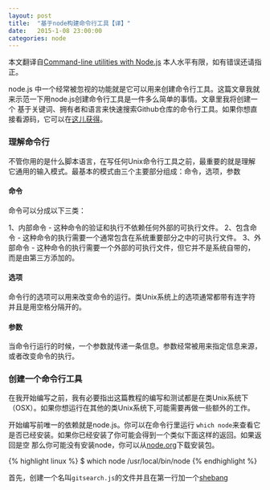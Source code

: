 ```yaml
---
layout: post
title:  "基于node构建命令行工具【译】"
date:   2015-1-08 23:00:00
categories: node
---
```


本文翻译自[Command-line utilities with Node.js](http://cruft.io/posts/node-command-line-utilities/)
本人水平有限，如有错误还请指正。

node.js 中一个经常被忽视的功能就是它可以用来创建命令行工具。这篇文章我就来示范一下用node.js创建命令行工具是一件多么简单的事情。文章里我将创建一个
基于关键词、拥有者和语言来快速搜索Github仓库的命令行工具。如果你想直接看源码，它可以在[这儿获得](https://gist.github.com/GlynnPhillips/7f3dcb2b990796f1856f)。

### 理解命令行

不管你用的是什么脚本语言，在写任何Unix命令行工具之前，最重要的就是理解它通用的输入模式。最基本的模式由三个主要部分组成：命令，选项，参数

#### 命令

命令可以分成以下三类：

1、内部命令 - 这种命令的验证和执行不依赖任何外部的可执行文件。
2、包含命令 - 这种命令的执行需要一个通常包含在系统重要部分之中的可执行文件。
3、外部命令 - 这种命令的执行需要一个外部的可执行文件，但它并不是系统自带的，而是由第三方添加的。

#### 选项

命令行的选项可以用来改变命令的运行。类Unix系统上的选项通常都带有连字符并且是用空格分隔开的。

#### 参数

当命令行运行的时候，一个参数就传递一条信息。参数经常被用来指定信息来源，或者改变命令的执行。

### 创建一个命令行工具

在我开始编写之前，我有必要指出这篇教程的编写和测试都是在类Unix系统下（OSX）。如果你想运行在其他的类Unix系统下,可能需要再做一些额外的工作。

开始编写前唯一的依赖就是node.js。你可以在命令行里运行 `which node`来查看它是否已经安装。如果你已经安装了你可能会得到一个类似下面这样的返回。如果返回是空
那么你可能没有安装node，你可以从[node.org](www.nodejs.org)下载安装包。

{% highlight linux %}
 $ which node
 /usr/local/bin/node
{% endhighlight %}

首先，创建一个名叫`gitsearch.js`的文件并且在第一行加一个[shebang]()

